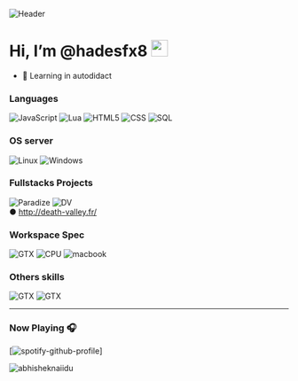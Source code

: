 ![Header](https://i.ibb.co/c8076yN/hds-logo.png)

# Hi, I’m @hadesfx8 <img width="30" src="https://emojis.slackmojis.com/emojis/images/1593555389/9579/blob_excited.gif?1593555389" alt="party blob" />

- 🌱 Learning in autodidact


### Languages
![JavaScript](https://img.shields.io/badge/JavaScript-323330?style=for-the-badge&logo=javascript&logoColor=F7DF1E)
![Lua](https://img.shields.io/badge/Lua-2C2D72?style=for-the-badge&logo=lua&logoColor=white)
![HTML5](https://img.shields.io/badge/HTML5-E34F26?style=for-the-badge&logo=html5&logoColor=white)
![CSS](https://img.shields.io/badge/CSS3-1572B6?style=for-the-badge&logo=css3&logoColor=white)
![SQL](https://img.shields.io/badge/MySQL-00000F?style=for-the-badge&logo=mysql&logoColor=white)

### OS server
![Linux](https://img.shields.io/badge/Ubuntu-E95420?style=for-the-badge&logo=ubuntu&logoColor=white)
![Windows](https://img.shields.io/badge/Windows-0078D6?style=for-the-badge&logo=windows&logoColor=white)

### Fullstacks Projects
![Paradize](https://img.shields.io/badge/Paradize_City-off-red.svg)
![DV](https://img.shields.io/badge/Death_Valley-on-green.svg)
<br />
● http://death-valley.fr/

### Workspace Spec
![GTX](https://img.shields.io/badge/NVIDIA-GTX2070-76B900?style=for-the-badge&logo=nvidia&logoColor=white)
![CPU](https://img.shields.io/badge/AMD-Ryzen_5_3600X-ED1C24?style=for-the-badge&logo=amd&logoColor=white)
![macbook](https://img.shields.io/badge/Apple-MacBook_Air_2020-999999?style=for-the-badge&logo=apple&logoColor=white)

### Others skills
![GTX](https://aleen42.github.io/badges/src/photoshop.svg)
![GTX](https://aleen42.github.io/badges/src/after_effects.svg)

______________
### Now Playing 🎧

[![spotify-github-profile](https://spotify-github-profile.vercel.app/api/view?uid=1111848377&cover_image=true&theme=novatorem&bar_color=53b14f&bar_color_cover=false)]
<br/>

<img src="https://github-readme-stats.vercel.app/api?username=hadesfx8&show_icons=true&theme=gotham" alt="abhisheknaiidu" />
<!---
hadesfx8/hadesfx8 is a ✨ special ✨ repository because its `README.md` (this file) appears on your GitHub profile.
You can click the Preview link to take a look at your changes.
--->
